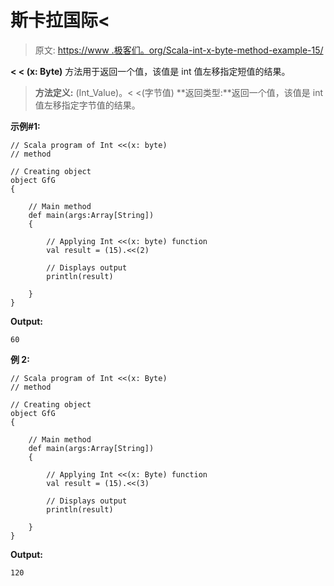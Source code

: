 # 斯卡拉国际<

> 原文: [https://www .极客们。org/Scala-int-x-byte-method-example-15/](https://www.geeksforgeeks.org/scala-int-x-byte-method-with-example-15/)

**< < (x: Byte)** 方法用于返回一个值，该值是 int 值左移指定短值的结果。

> **方法定义:** (Int_Value)。< <(字节值)
> **返回类型:**返回一个值，该值是 int 值左移指定字节值的结果。

**示例#1:**

```
// Scala program of Int <<(x: byte)
// method

// Creating object
object GfG
{ 

    // Main method
    def main(args:Array[String])
    {

        // Applying Int <<(x: byte) function
        val result = (15).<<(2)

        // Displays output
        println(result)

    }
} 
```

**Output:**

```
60

```

**例 2:**

```
// Scala program of Int <<(x: Byte)
// method

// Creating object
object GfG
{ 

    // Main method
    def main(args:Array[String])
    {

        // Applying Int <<(x: Byte) function
        val result = (15).<<(3)

        // Displays output
        println(result)

    }
} 
```

**Output:**

```
120

```